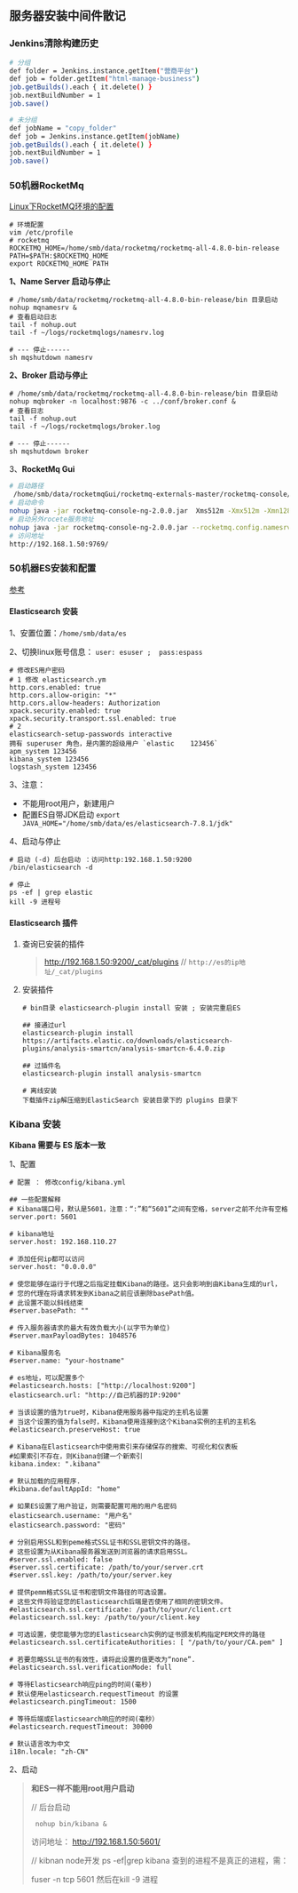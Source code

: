 ## 服务器安装中间件散记

### Jenkins清除构建历史

```bash
# 分组
def folder = Jenkins.instance.getItem("营商平台")
def job = folder.getItem("html-manage-business")
job.getBuilds().each { it.delete() }
job.nextBuildNumber = 1
job.save()

# 未分组
def jobName = "copy_folder"
def job = Jenkins.instance.getItem(jobName)
job.getBuilds().each { it.delete() }
job.nextBuildNumber = 1
job.save()
```



### 50机器RocketMq

[Linux下RocketMQ环境的配置](https://www.cnblogs.com/freeweb/p/7817968.html)

```shell
# 环境配置
vim /etc/profile
# rocketmq
ROCKETMQ_HOME=/home/smb/data/rocketmq/rocketmq-all-4.8.0-bin-release
PATH=$PATH:$ROCKETMQ_HOME
export ROCKETMQ_HOME PATH

```



**1、Name Server 启动与停止**

```shell
# /home/smb/data/rocketmq/rocketmq-all-4.8.0-bin-release/bin 目录启动
nohup mqnamesrv &
# 查看启动日志 
tail -f nohup.out   
tail -f ~/logs/rocketmqlogs/namesrv.log

# --- 停止------
sh mqshutdown namesrv
```

**2、Broker 启动与停止**

```shell
# /home/smb/data/rocketmq/rocketmq-all-4.8.0-bin-release/bin 目录启动
nohup mqbroker -n localhost:9876 -c ../conf/broker.conf &
# 查看日志
tail -f nohup.out 
tail -f ~/logs/rocketmqlogs/broker.log

# --- 停止------
sh mqshutdown broker
```

3、**RocketMq Gui**

```sh
# 启动路径
 /home/smb/data/rocketmqGui/rocketmq-externals-master/rocketmq-console/target  
# 启动命令
nohup java -jar rocketmq-console-ng-2.0.0.jar  Xms512m -Xmx512m -Xmn128m -Xss128k &
# 启动另外rocete服务地址
nohup java -jar rocketmq-console-ng-2.0.0.jar --rocketmq.config.namesrvAddr='localhost:9876' &
# 访问地址
http://192.168.1.50:9769/
```



### 50机器ES安装和配置

[参考](https://www.cnblogs.com/weibanggang/p/11589464.html)

#### Elasticsearch 安装

1、安置位置：`/home/smb/data/es`

2、切换linux账号信息： `user: esuser ;  pass:espass`

```shell
# 修改ES用户密码
# 1 修改 elasticsearch.ym
http.cors.enabled: true
http.cors.allow-origin: "*"
http.cors.allow-headers: Authorization
xpack.security.enabled: true
xpack.security.transport.ssl.enabled: true
# 2 
elasticsearch-setup-passwords interactive
拥有 superuser 角色，是内置的超级用户 `elastic    123456`
apm_system 123456
kibana_system 123456
logstash_system 123456
```

3、注意：

- 不能用root用户，新建用户
- 配置ES自带JDK启动 `export JAVA_HOME="/home/smb/data/es/elasticsearch-7.8.1/jdk"`

4、启动与停止

```shell
# 启动 (-d) 后台启动 ：访问http:192.168.1.50:9200
/bin/elasticsearch -d  

# 停止
ps -ef | grep elastic
kill -9 进程号

```



#### Elasticsearch 插件

1. 查询已安装的插件

   > http://192.168.1.50:9200/_cat/plugins  // `http://es的ip地址/_cat/plugins`

2. 安装插件

   ```shell
   # bin目录 elasticsearch-plugin install 安装 ; 安装完重启ES
   
   ## 接通过url
   elasticsearch-plugin install https://artifacts.elastic.co/downloads/elasticsearch-plugins/analysis-smartcn/analysis-smartcn-6.4.0.zip
   
   ## 过插件名
   elasticsearch-plugin install analysis-smartcn
   
   # 离线安装
   下载插件zip解压缩到ElasticSearch 安装目录下的 plugins 目录下
   
   ```
   
   

### Kibana 安装

**Kibana 需要与 ES 版本一致**

1、配置

```shell
# 配置 ： 修改config/kibana.yml

## 一些配置解释
# Kibana端口号，默认是5601，注意：“:”和“5601”之间有空格，server之前不允许有空格
server.port: 5601
 
# kibana地址
server.host: 192.168.110.27 

# 添加任何ip都可以访问
server.host: "0.0.0.0"
 
# 使您能够在运行于代理之后指定挂载Kibana的路径。这只会影响到由Kibana生成的url，
# 您的代理在将请求转发到Kibana之前应该删除basePath值。
# 此设置不能以斜线结束
#server.basePath: ""
 
# 传入服务器请求的最大有效负载大小(以字节为单位)
#server.maxPayloadBytes: 1048576
 
# Kibana服务名
#server.name: "your-hostname"
 
# es地址，可以配置多个
#elasticsearch.hosts: ["http://localhost:9200"]
elasticsearch.url: "http://自己机器的IP:9200"
 
# 当该设置的值为true时，Kibana使用服务器中指定的主机名设置
# 当这个设置的值为false时，Kibana使用连接到这个Kibana实例的主机的主机名
#elasticsearch.preserveHost: true
 
# Kibana在Elasticsearch中使用索引来存储保存的搜索、可视化和仪表板
#如果索引不存在，则Kibana创建一个新索引
kibana.index: ".kibana"
 
# 默认加载的应用程序.
#kibana.defaultAppId: "home"
 
# 如果ES设置了用户验证，则需要配置可用的用户名密码
elasticsearch.username: "用户名"
elasticsearch.password: "密码"
 
# 分别启用SSL和到peme格式SSL证书和SSL密钥文件的路径。
# 这些设置为从Kibana服务器发送到浏览器的请求启用SSL。
#server.ssl.enabled: false
#server.ssl.certificate: /path/to/your/server.crt
#server.ssl.key: /path/to/your/server.key
 
# 提供pemm格式SSL证书和密钥文件路径的可选设置。
# 这些文件将验证您的Elasticsearch后端是否使用了相同的密钥文件。
#elasticsearch.ssl.certificate: /path/to/your/client.crt
#elasticsearch.ssl.key: /path/to/your/client.key
 
# 可选设置，使您能够为您的Elasticsearch实例的证书颁发机构指定PEM文件的路径
#elasticsearch.ssl.certificateAuthorities: [ "/path/to/your/CA.pem" ]
 
# 若要忽略SSL证书的有效性，请将此设置的值更改为“none”.
#elasticsearch.ssl.verificationMode: full
 
# 等待Elasticsearch响应ping的时间(毫秒)
# 默认使用elasticsearch.requestTimeout 的设置
#elasticsearch.pingTimeout: 1500
 
# 等待后端或Elasticsearch响应的时间(毫秒）
#elasticsearch.requestTimeout: 30000

# 默认语言改为中文
i18n.locale: "zh-CN"
```

2、启动

> **和ES一样不能用root用户启动**
>
> // 后台启动
>
> ` nohup bin/kibana &`
>
> 访问地址： http://192.168.1.50:5601/
>
> // kibnan node开发 ps -ef|grep kibana 查到的进程不是真正的进程，需：
>
> fuser -n tcp 5601 然后在kill -9 进程